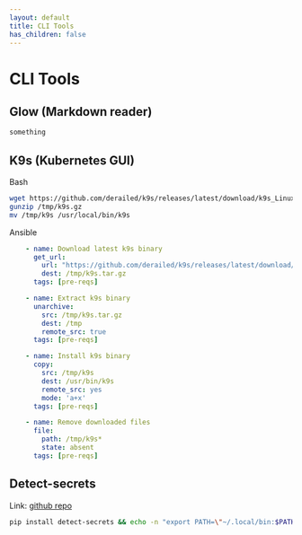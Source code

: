 ```yaml
---
layout: default
title: CLI Tools
has_children: false
---
```


# CLI Tools

## Glow (Markdown reader)
```bash
something
```

## K9s (Kubernetes GUI)
Bash

```bash
wget https://github.com/derailed/k9s/releases/latest/download/k9s_Linux_amd64.tar.gz -O /tmp/k9s.gz
gunzip /tmp/k9s.gz
mv /tmp/k9s /usr/local/bin/k9s
```

Ansible
```yaml
    - name: Download latest k9s binary
      get_url:
        url: "https://github.com/derailed/k9s/releases/latest/download/k9s_Linux_amd64.tar.gz"
        dest: /tmp/k9s.tar.gz
      tags: [pre-reqs]

    - name: Extract k9s binary
      unarchive:
        src: /tmp/k9s.tar.gz
        dest: /tmp
        remote_src: true
      tags: [pre-reqs]

    - name: Install k9s binary
      copy:
        src: /tmp/k9s
        dest: /usr/bin/k9s
        remote_src: yes
        mode: 'a+x'
      tags: [pre-reqs]

    - name: Remove downloaded files
      file:
        path: /tmp/k9s*
        state: absent
      tags: [pre-reqs]
```

## Detect-secrets

Link: [github repo](https://github.com/Yelp/detect-secrets)

```bash
pip install detect-secrets && echo -n "export PATH=\"~/.local/bin:$PATH\"" >> ~/.bashrc
```


